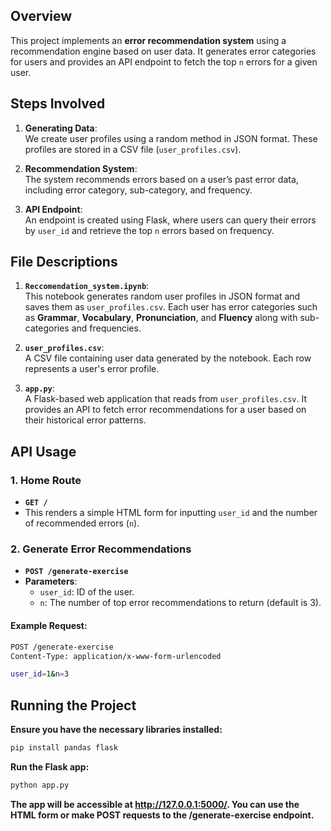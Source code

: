
## **Overview**
This project implements an **error recommendation system** using a recommendation engine based on user data. It generates error categories for users and provides an API endpoint to fetch the top `n` errors for a given user.

## **Steps Involved**

1. **Generating Data**:  
   We create user profiles using a random method in JSON format. These profiles are stored in a CSV file (`user_profiles.csv`).
   
2. **Recommendation System**:  
   The system recommends errors based on a user’s past error data, including error category, sub-category, and frequency.
   
3. **API Endpoint**:  
   An endpoint is created using Flask, where users can query their errors by `user_id` and retrieve the top `n` errors based on frequency.

## **File Descriptions**

1. **`Reccomendation_system.ipynb`**:  
   This notebook generates random user profiles in JSON format and saves them as `user_profiles.csv`. Each user has error categories such as **Grammar**, **Vocabulary**, **Pronunciation**, and **Fluency** along with sub-categories and frequencies.
   
2. **`user_profiles.csv`**:  
   A CSV file containing user data generated by the notebook. Each row represents a user's error profile.
   
3. **`app.py`**:  
   A Flask-based web application that reads from `user_profiles.csv`. It provides an API to fetch error recommendations for a user based on their historical error patterns.

## **API Usage**

### 1. **Home Route**
- **`GET /`**
- This renders a simple HTML form for inputting `user_id` and the number of recommended errors (`n`).

### 2. **Generate Error Recommendations**
- **`POST /generate-exercise`**
- **Parameters**:
  - `user_id`: ID of the user.
  - `n`: The number of top error recommendations to return (default is 3).
  
#### **Example Request**:

```bash
POST /generate-exercise
Content-Type: application/x-www-form-urlencoded

user_id=1&n=3
```
## **Running the Project**

**Ensure you have the necessary libraries installed:**

```bash
pip install pandas flask

```
**Run the Flask app:**

```bash
python app.py
```
**The app will be accessible at http://127.0.0.1:5000/. You can use the HTML form or make POST requests to the /generate-exercise endpoint.**
